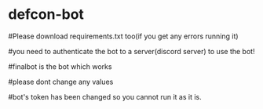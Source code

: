 # defcon-bot


#Please download requirements.txt too(if you get any errors running it)




#you need to authenticate the bot to a server(discord server) to use the bot!



#finalbot is the bot which works 





#please dont change any values





#bot's token has been changed so you cannot run it as it is.
